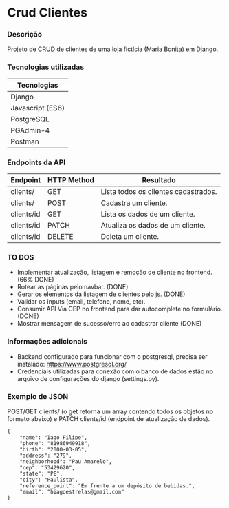 # Crud Clientes
### Descrição
Projeto de CRUD de clientes de uma loja fictícia (Maria Bonita) em Django.

### Tecnologias utilizadas
| Tecnologias |
| ------ |
| Django | 
| Javascript (ES6) | 
| PostgreSQL | 
| PGAdmin-4 |
| Postman |

### Endpoints da API
| Endpoint | HTTP Method | Resultado |
| ------ | ------ | ------ |
| clients/ | GET | Lista todos os clientes cadastrados. |
| clients/ |  POST | Cadastra um cliente. | 
| clients/id | GET | Lista os dados de um cliente. |
| clients/id | PATCH | Atualiza os dados de um cliente. |
| clients/id | DELETE | Deleta um cliente. |

### TO DOS
- Implementar atualização, listagem e remoção de cliente no frontend. (66% DONE)
- Rotear as páginas pelo navbar. (DONE)
- Gerar os elementos da listagem de clientes pelo js. (DONE)
- Validar os inputs (email, telefone, nome, etc).
- Consumir API Via CEP no frontend para dar autocomplete no formulário. (DONE)
- Mostrar mensagem de sucesso/erro ao cadastrar cliente (DONE)

### Informações adicionais
- Backend configurado para funcionar com o postgresql, precisa ser instalado: https://www.postgresql.org/
- Credenciais utilizadas para conexão com o banco de dados estão no arquivo de configurações do django (settings.py).

### Exemplo de JSON
POST/GET clients/ (o get retorna um array contendo todos os objetos no formato abaixo) e PATCH clients/id
(endpoint de atualização de dados).

```
{
    "name": "Iago Filipe",
    "phone": "81986949918",
    "birth": "2000-03-05",
    "address": "279",
    "neighborhood": "Pau Amarelo",
    "cep": "53429620",
    "state": "PE",
    "city": "Paulista",
    "reference_point": "Em frente a um depósito de bebidas.",
    "email": "hiagoestrelas@gmail.com"
}
```